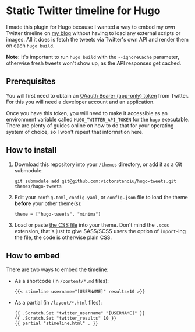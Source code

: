 # Static Twitter timeline for Hugo

I made this plugin for Hugo because I wanted a way to embed my own Twitter timeline on [my blog](https://tegowerk.eu) without having to load any external scripts or images. All it does is fetch the tweets via Twitter's own API and render them on each `hugo build`.

**Note:** It's important to run `hugo build` with the `--ignoreCache` parameter, otherwise fresh tweets won't show up, as the API responses get cached.

## Prerequisites

You will first need to obtain an [OAauth Bearer (app-only) token](https://developer.twitter.com/en/docs/authentication/oauth-2-0) from Twitter. For this you will need a developer account and an application.

Once you have this token, you will need to make it accessible as an environment variable called `HUGO_TWITTER_API_TOKEN` for the `hugo` executable. There are plenty of guides online on how to do that for your operating system of choice, so I won't repeat that information here.

## How to install

1. Download this repository into your `/themes` directory, or add it as a Git submodule:
  
    ```
    git submodule add git@github.com:victorstanciu/hugo-tweets.git themes/hugo-tweets
    ```

2. Edit your `config.toml`, `config.yaml`, or `config.json` file to load the theme **before** your other theme(s):

    ```
    theme = ["hugo-tweets", "minima"]
    ```

3. Load or paste [the CSS file](https://github.com/victorstanciu/hugo-tweets/blob/master/assets/css/stweets.scss) into your theme. Don't mind the `.scss` extension, that's just to give SASS/SCSS users the option of `import`-ing the file, the code is otherwise plain CSS.

## How to embed

There are two ways to embed the timeline:

- As a shortcode (in `/content/*.md` files):

    ```
    {{< stimeline username="[USERNAME]" results=10 >}}
    ```

- As a partial (in `/layout/*.html` files):

    ```
    {{ .Scratch.Set "twitter_username" "[USERNAME]" }}
    {{ .Scratch.Set "twitter_results" 10 }}
    {{ partial "stimeline.html" . }}
    ```